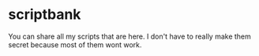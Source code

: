 # scriptbank
You can share all my scripts that are here. I don't have to really make them secret because most of them wont work.

